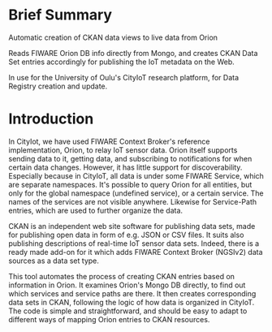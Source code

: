 # Brief Summary

Automatic creation of CKAN data views to live data from Orion

Reads FIWARE Orion DB info directly from Mongo, and creates CKAN Data Set entries accordingly for publishing the IoT metadata on the Web.

In use for the University of Oulu's CityIoT research platform, for Data Registry creation and update.

# Introduction

In CityIot, we have used FIWARE Context Broker's reference implementation, Orion, to relay IoT sensor data. Orion itself supports sending data to it, getting data, and subscribing to notifications for when certain data changes. However, it has little support for discoverability. Especially because in CityIoT, all data is under some FIWARE Service, which are separate namespaces. It's possible to query Orion for all entities, but only for the global namespace (undefined service), or a certain service. The names of the services are not visible anywhere. Likewise for Service-Path entries, which are used to further organize the data.

CKAN is an independent web site software for publishing data sets, made for publishing open data in form of e.g. JSON or CSV files. It suits also publishing descriptions of real-time IoT sensor data sets. Indeed, there is a ready made add-on for it which adds FIWARE Context Broker (NGSIv2) data sources as a data set type.

This tool automates the process of creating CKAN entries based on information in Orion. It examines Orion's Mongo DB directly, to find out which services and service paths are there. It then creates corresponding data sets in CKAN, following the logic of how data is organized in CityIoT. The code is simple and straightforward, and should be easy to adapt to different ways of mapping Orion entries to CKAN resources.
